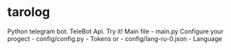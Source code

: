 # tarolog
Python telegram bot. TeleBot Api. Try it!
Main file - main.py
Configure your progect - config/config.py - Tokens
                    or - config/lang-ru-0.json - Language
